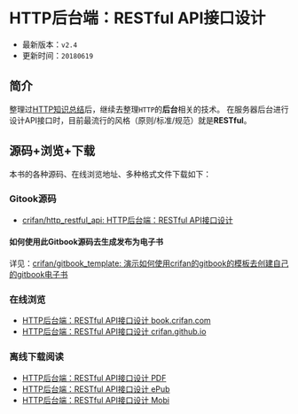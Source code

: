 # HTTP后台端：RESTful API接口设计

* 最新版本：`v2.4`
* 更新时间：`20180619`

## 简介

整理过[HTTP知识总结](http://book.crifan.com/books/http_summary/website)后，继续去整理`HTTP`的**后台**相关的技术。
在服务器后台进行设计API接口时，目前最流行的风格（原则/标准/规范）就是**RESTful**。

## 源码+浏览+下载

本书的各种源码、在线浏览地址、多种格式文件下载如下：

### Gitook源码

* [crifan/http\_restful\_api: HTTP后台端：RESTful API接口设计](https://github.com/crifan/http_restful_api)

#### 如何使用此Gitbook源码去生成发布为电子书

详见：[crifan/gitbook_template: 演示如何使用crifan的gitbook的模板去创建自己的gitbook电子书](https://github.com/crifan/gitbook_template)

### 在线浏览

* [HTTP后台端：RESTful API接口设计 book.crifan.com](http://book.crifan.com/books/http_restful_api/website)
* [HTTP后台端：RESTful API接口设计 crifan.github.io](https://crifan.github.io/http_restful_api/website)

### 离线下载阅读

* [HTTP后台端：RESTful API接口设计 PDF](http://book.crifan.com/books/http_restful_api/pdf/http_restful_api.pdf)
* [HTTP后台端：RESTful API接口设计 ePub](http://book.crifan.com/books/http_restful_api/epub/http_restful_api.epub)
* [HTTP后台端：RESTful API接口设计 Mobi](http://book.crifan.com/books/http_restful_api/mobi/http_restful_api.mobi)
